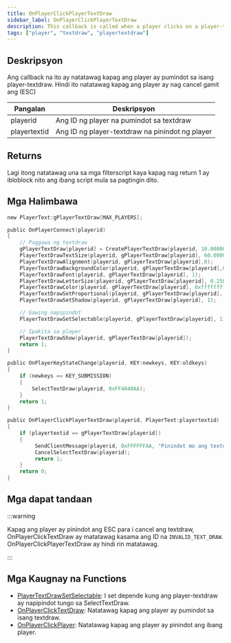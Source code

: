 ```yaml
---
title: OnPlayerClickPlayerTextDraw
sidebar_label: OnPlayerClickPlayerTextDraw
description: This callback is called when a player clicks on a player-textdraw.
tags: ["player", "textdraw", "playertextdraw"]
---
```


## Deskripsyon

Ang callback na ito ay natatawag kapag ang player ay pumindot sa isang player-textdraw. Hindi ito natatawag kapag ang player ay nag cancel gamit ang (ESC)

| Pangalan     | Deskripsyon                                             |
| ------------ | ------------------------------------------------------- |
| playerid     | Ang ID ng player na pumindot sa textdraw                |
| playertextid | Ang ID ng player-textdraw na pinindot ng player         |

## Returns

Lagi itong natatawag una sa mga filterscript kaya kapag nag return 1 ay ibloblock nito ang ibang script mula sa pagtingin dito.

## Mga Halimbawa

```c
new PlayerText:gPlayerTextDraw[MAX_PLAYERS];

public OnPlayerConnect(playerid)
{
    // Paggawa ng textdraw
    gPlayerTextDraw[playerid] = CreatePlayerTextDraw(playerid, 10.000000, 141.000000, "MyTextDraw");
    PlayerTextDrawTextSize(playerid, gPlayerTextDraw[playerid], 60.000000, 20.000000);
    PlayerTextDrawAlignment(playerid, gPlayerTextDraw[playerid],0);
    PlayerTextDrawBackgroundColor(playerid, gPlayerTextDraw[playerid],0x000000ff);
    PlayerTextDrawFont(playerid, gPlayerTextDraw[playerid], 1);
    PlayerTextDrawLetterSize(playerid, gPlayerTextDraw[playerid], 0.250000, 1.000000);
    PlayerTextDrawColor(playerid, gPlayerTextDraw[playerid], 0xffffffff);
    PlayerTextDrawSetProportional(playerid, gPlayerTextDraw[playerid], 1);
    PlayerTextDrawSetShadow(playerid, gPlayerTextDraw[playerid], 1);

    // Gawing napipindot
    PlayerTextDrawSetSelectable(playerid, gPlayerTextDraw[playerid], 1);

    // Ipakita sa player
    PlayerTextDrawShow(playerid, gPlayerTextDraw[playerid]);
    return 1;
}

public OnPlayerKeyStateChange(playerid, KEY:newkeys, KEY:oldkeys)
{
    if (newkeys == KEY_SUBMISSION)
    {
        SelectTextDraw(playerid, 0xFF4040AA);
    }
    return 1;
}

public OnPlayerClickPlayerTextDraw(playerid, PlayerText:playertextid)
{
    if (playertextid == gPlayerTextDraw[playerid])
    {
         SendClientMessage(playerid, 0xFFFFFFAA, "Pinindot mo ang textdraw.");
         CancelSelectTextDraw(playerid);
         return 1;
    }
    return 0;
}
```

## Mga dapat tandaan

:::warning

Kapag ang player ay pinindot ang ESC para i cancel ang textdraw, OnPlayerClickTextDraw ay matatawag kasama ang ID na `INVALID_TEXT_DRAW`. OnPlayerClickPlayerTextDraw ay hindi rin matatawag.

:::

## Mga Kaugnay na Functions

- [PlayerTextDrawSetSelectable](../functions/PlayerTextDrawSetSelectable.md): I set depende kung ang player-textdraw ay napipindot tungo sa SelectTextDraw.
- [OnPlayerClickTextDraw](../callbacks/OnPlayerClickTextDraw.md): Natatawag kapag ang player ay pumindot sa isang textdraw.
- [OnPlayerClickPlayer](../callbacks/OnPlayerClickPlayer.md): Natatawag kapag ang player ay pinindot ang ibang player.

